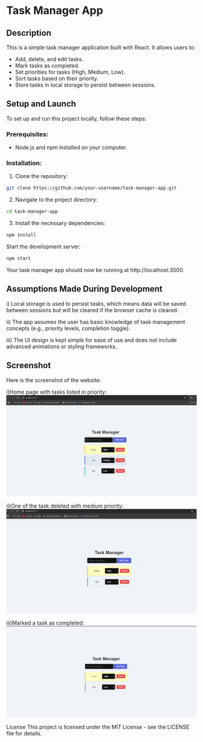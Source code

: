 # Task Manager App

## Description
This is a simple task manager application built with React. It allows users to:
- Add, delete, and edit tasks.
- Mark tasks as completed.
- Set priorities for tasks (High, Medium, Low).
- Sort tasks based on their priority.
- Store tasks in local storage to persist between sessions.

## Setup and Launch

To set up and run this project locally, follow these steps:

### Prerequisites:
- Node.js and npm installed on your computer.

### Installation:

1. Clone the repository:

```bash
git clone https://github.com/your-username/task-manager-app.git
```

2. Navigate to the project directory:
```bash
cd task-manager-app
```
3. Install the necessary dependencies:
```bash
npm install
```
Start the development server:
```bash
npm start
```
Your task manager app should now be running at http://localhost:3000.

## Assumptions Made During Development
i) Local storage is used to persist tasks, which means data will be saved between sessions but will be cleared if the browser cache is cleared.

ii) The app assumes the user has basic knowledge of task management concepts (e.g., priority levels, completion toggle).

iii) The UI design is kept simple for ease of use and does not include advanced animations or styling frameworks.

## Screenshot
Here is the screenshot of the website:

i)Home page with tasks listed in priority:![alt text](<Screenshot 2024-11-13 194611.png>)

ii)One of the task deleted with medium priority:![alt text](<Screenshot 2024-11-13 201055.png>)

iii)Marked a task as completed:![alt text](<Screenshot 2024-11-13 201816.png>)


License
This project is licensed under the MIT License - see the LICENSE file for details.

